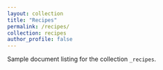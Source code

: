 ```yaml
---
layout: collection
title: "Recipes"
permalink: /recipes/
collection: recipes
author_profile: false
---
```


Sample document listing for the collection `_recipes`.